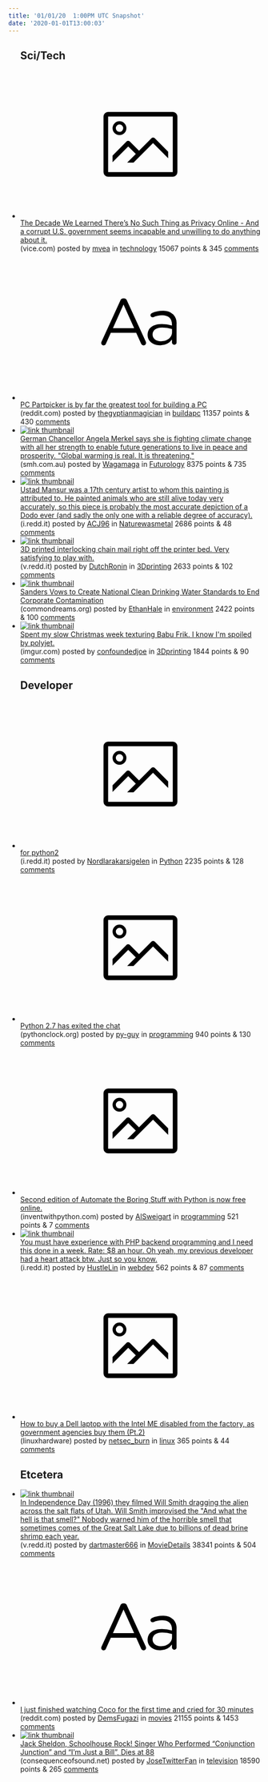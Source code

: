 ```yaml
---
title: '01/01/20  1:00PM UTC Snapshot'
date: '2020-01-01T13:00:03'
---
```

<ul>
<h2>Sci/Tech</h2>

<li><a href='https://www.vice.com/en_us/article/epgdvz/the-decade-we-learned-theres-no-such-thing-as-privacy-online'><svg version='1.1' viewBox='-34 -14 104 64' preserveAspectRatio='xMidYMid meet' xmlns='http://www.w3.org/2000/svg' xmlns:xlink='http://www.w3.org/1999/xlink'>
        <title>link thumbnail</title>
        <path d='M32,4H4A2,2,0,0,0,2,6V30a2,2,0,0,0,2,2H32a2,2,0,0,0,2-2V6A2,2,0,0,0,32,4ZM4,30V6H32V30Z'></path>
        <path d='M8.92,14a3,3,0,1,0-3-3A3,3,0,0,0,8.92,14Zm0-4.6A1.6,1.6,0,1,1,7.33,11,1.6,1.6,0,0,1,8.92,9.41Z'></path>
        <path d='M22.78,15.37l-5.4,5.4-4-4a1,1,0,0,0-1.41,0L5.92,22.9v2.83l6.79-6.79L16,22.18l-3.75,3.75H15l8.45-8.45L30,24V21.18l-5.81-5.81A1,1,0,0,0,22.78,15.37Z'></path>
    </svg></a><div><div class='linkTitle'><a href='https://www.vice.com/en_us/article/epgdvz/the-decade-we-learned-theres-no-such-thing-as-privacy-online'>The Decade We Learned There’s No Such Thing as Privacy Online - And a corrupt U.S. government seems incapable and unwilling to do anything about it.</a></div>(vice.com) posted by <a href='https://www.reddit.com/user/mvea'>mvea</a> in <a href='https://www.reddit.com/r/technology'>technology</a> 15067 points & 345 <a href='https://www.reddit.com/r/technology/comments/ei9o5m/the_decade_we_learned_theres_no_such_thing_as/'>comments</a></div></li>

<li><a href='https://www.reddit.com/r/buildapc/comments/eiajjw/pc_partpicker_is_by_far_the_greatest_tool_for/'><svg version='1.1' viewBox='-34 -12 104 64' preserveAspectRatio='xMidYMid slice' xmlns='http://www.w3.org/2000/svg' xmlns:xlink='http://www.w3.org/1999/xlink'>
        <title>text link thumbnail</title>
        <path d='M12.19,8.84a1.45,1.45,0,0,0-1.4-1h-.12a1.46,1.46,0,0,0-1.42,1L1.14,26.56a1.29,1.29,0,0,0-.14.59,1,1,0,0,0,1,1,1.12,1.12,0,0,0,1.08-.77l2.08-4.65h11l2.08,4.59a1.24,1.24,0,0,0,1.12.83,1.08,1.08,0,0,0,1.08-1.08,1.64,1.64,0,0,0-.14-.57ZM6.08,20.71l4.59-10.22,4.6,10.22Z'>
        </path>
        <path d='M32.24,14.78A6.35,6.35,0,0,0,27.6,13.2a11.36,11.36,0,0,0-4.7,1,1,1,0,0,0-.58.89,1,1,0,0,0,.94.92,1.23,1.23,0,0,0,.39-.08,8.87,8.87,0,0,1,3.72-.81c2.7,0,4.28,1.33,4.28,3.92v.5a15.29,15.29,0,0,0-4.42-.61c-3.64,0-6.14,1.61-6.14,4.64v.05c0,2.95,2.7,4.48,5.37,4.48a6.29,6.29,0,0,0,5.19-2.48V26.9a1,1,0,0,0,1,1,1,1,0,0,0,1-1.06V19A5.71,5.71,0,0,0,32.24,14.78Zm-.56,7.7c0,2.28-2.17,3.89-4.81,3.89-1.94,0-3.61-1.06-3.61-2.86v-.06c0-1.8,1.5-3,4.2-3a15.2,15.2,0,0,1,4.22.61Z'>
        </path>
    </svg></a><div><div class='linkTitle'><a href='https://www.reddit.com/r/buildapc/comments/eiajjw/pc_partpicker_is_by_far_the_greatest_tool_for/'>PC Partpicker is by far the greatest tool for building a PC</a></div>(reddit.com) posted by <a href='https://www.reddit.com/user/thegyptianmagician'>thegyptianmagician</a> in <a href='https://www.reddit.com/r/buildapc'>buildapc</a> 11357 points & 430 <a href='https://www.reddit.com/r/buildapc/comments/eiajjw/pc_partpicker_is_by_far_the_greatest_tool_for/'>comments</a></div></li>

<li><a href='https://www.smh.com.au/world/europe/all-man-made-merkel-vows-to-keep-fighting-against-climate-change-20191231-p53nv4.html'><img src='https://b.thumbs.redditmedia.com/IQ986BYS3JOwj1-ExGI5tEgIPvbq7-9Ixsj46yP4ies.jpg' alt='link thumbnail'></a><div><div class='linkTitle'><a href='https://www.smh.com.au/world/europe/all-man-made-merkel-vows-to-keep-fighting-against-climate-change-20191231-p53nv4.html'>German Chancellor Angela Merkel says she is fighting climate change with all her strength to enable future generations to live in peace and prosperity. "Global warming is real. It is threatening,"</a></div>(smh.com.au) posted by <a href='https://www.reddit.com/user/Wagamaga'>Wagamaga</a> in <a href='https://www.reddit.com/r/Futurology'>Futurology</a> 8375 points & 735 <a href='https://www.reddit.com/r/Futurology/comments/ei2qjy/german_chancellor_angela_merkel_says_she_is/'>comments</a></div></li>

<li><a href='https://i.redd.it/mp5y80tkfz741.jpg'><img src='https://b.thumbs.redditmedia.com/Jc73lZdjmbUsKU5FbQ2ZiZJ0mIBdeYHcv8cfCLEufts.jpg' alt='link thumbnail'></a><div><div class='linkTitle'><a href='https://i.redd.it/mp5y80tkfz741.jpg'>Ustad Mansur was a 17th century artist to whom this painting is attributed to. He painted animals who are still alive today very accurately, so this piece is probably the most accurate depiction of a Dodo ever (and sadly the only one with a reliable degree of accuracy).</a></div>(i.redd.it) posted by <a href='https://www.reddit.com/user/ACJ96'>ACJ96</a> in <a href='https://www.reddit.com/r/Naturewasmetal'>Naturewasmetal</a> 2686 points & 48 <a href='https://www.reddit.com/r/Naturewasmetal/comments/ei3scj/ustad_mansur_was_a_17th_century_artist_to_whom/'>comments</a></div></li>

<li><a href='https://v.redd.it/r3g88j6bzz741'><img src='https://a.thumbs.redditmedia.com/u3pjxXbFx1vrrc7BiqPcn3pk8w_-QlozCtbyXPuw5h8.jpg' alt='link thumbnail'></a><div><div class='linkTitle'><a href='https://v.redd.it/r3g88j6bzz741'>3D printed interlocking chain mail right off the printer bed. Very satisfying to play with.</a></div>(v.redd.it) posted by <a href='https://www.reddit.com/user/DutchRonin'>DutchRonin</a> in <a href='https://www.reddit.com/r/3Dprinting'>3Dprinting</a> 2633 points & 102 <a href='https://www.reddit.com/r/3Dprinting/comments/eibgtp/3d_printed_interlocking_chain_mail_right_off_the/'>comments</a></div></li>

<li><a href='https://www.commondreams.org/news/2019/12/31/sanders-vows-create-national-clean-drinking-water-standards-end-corporate'><img src='https://a.thumbs.redditmedia.com/0RiF5nGIGwg2r2THzkwr5xt9bMZNfvSNnBQlZLzKb-8.jpg' alt='link thumbnail'></a><div><div class='linkTitle'><a href='https://www.commondreams.org/news/2019/12/31/sanders-vows-create-national-clean-drinking-water-standards-end-corporate'>Sanders Vows to Create National Clean Drinking Water Standards to End Corporate Contamination</a></div>(commondreams.org) posted by <a href='https://www.reddit.com/user/EthanHale'>EthanHale</a> in <a href='https://www.reddit.com/r/environment'>environment</a> 2422 points & 100 <a href='https://www.reddit.com/r/environment/comments/ei8981/sanders_vows_to_create_national_clean_drinking/'>comments</a></div></li>

<li><a href='https://imgur.com/L8UCwl6'><img src='https://b.thumbs.redditmedia.com/Iz5xsloTb7eHDYxWa3qq_l88UkGuXnN7kyNdn3hCsKs.jpg' alt='link thumbnail'></a><div><div class='linkTitle'><a href='https://imgur.com/L8UCwl6'>Spent my slow Christmas week texturing Babu Frik. I know I'm spoiled by polyjet.</a></div>(imgur.com) posted by <a href='https://www.reddit.com/user/confoundedjoe'>confoundedjoe</a> in <a href='https://www.reddit.com/r/3Dprinting'>3Dprinting</a> 1844 points & 90 <a href='https://www.reddit.com/r/3Dprinting/comments/ei4901/spent_my_slow_christmas_week_texturing_babu_frik/'>comments</a></div></li>

<h2>Developer</h2>

<li><a href='https://i.redd.it/n61ogy5pg1841.jpg'><svg version='1.1' viewBox='-34 -14 104 64' preserveAspectRatio='xMidYMid meet' xmlns='http://www.w3.org/2000/svg' xmlns:xlink='http://www.w3.org/1999/xlink'>
        <title>link thumbnail</title>
        <path d='M32,4H4A2,2,0,0,0,2,6V30a2,2,0,0,0,2,2H32a2,2,0,0,0,2-2V6A2,2,0,0,0,32,4ZM4,30V6H32V30Z'></path>
        <path d='M8.92,14a3,3,0,1,0-3-3A3,3,0,0,0,8.92,14Zm0-4.6A1.6,1.6,0,1,1,7.33,11,1.6,1.6,0,0,1,8.92,9.41Z'></path>
        <path d='M22.78,15.37l-5.4,5.4-4-4a1,1,0,0,0-1.41,0L5.92,22.9v2.83l6.79-6.79L16,22.18l-3.75,3.75H15l8.45-8.45L30,24V21.18l-5.81-5.81A1,1,0,0,0,22.78,15.37Z'></path>
    </svg></a><div><div class='linkTitle'><a href='https://i.redd.it/n61ogy5pg1841.jpg'>for python2</a></div>(i.redd.it) posted by <a href='https://www.reddit.com/user/Nordlarakarsigelen'>Nordlarakarsigelen</a> in <a href='https://www.reddit.com/r/Python'>Python</a> 2235 points & 128 <a href='https://www.reddit.com/r/Python/comments/ei9adx/for_python2/'>comments</a></div></li>

<li><a href='https://pythonclock.org'><svg version='1.1' viewBox='-34 -14 104 64' preserveAspectRatio='xMidYMid meet' xmlns='http://www.w3.org/2000/svg' xmlns:xlink='http://www.w3.org/1999/xlink'>
        <title>link thumbnail</title>
        <path d='M32,4H4A2,2,0,0,0,2,6V30a2,2,0,0,0,2,2H32a2,2,0,0,0,2-2V6A2,2,0,0,0,32,4ZM4,30V6H32V30Z'></path>
        <path d='M8.92,14a3,3,0,1,0-3-3A3,3,0,0,0,8.92,14Zm0-4.6A1.6,1.6,0,1,1,7.33,11,1.6,1.6,0,0,1,8.92,9.41Z'></path>
        <path d='M22.78,15.37l-5.4,5.4-4-4a1,1,0,0,0-1.41,0L5.92,22.9v2.83l6.79-6.79L16,22.18l-3.75,3.75H15l8.45-8.45L30,24V21.18l-5.81-5.81A1,1,0,0,0,22.78,15.37Z'></path>
    </svg></a><div><div class='linkTitle'><a href='https://pythonclock.org'>Python 2.7 has exited the chat</a></div>(pythonclock.org) posted by <a href='https://www.reddit.com/user/py-guy'>py-guy</a> in <a href='https://www.reddit.com/r/programming'>programming</a> 940 points & 130 <a href='https://www.reddit.com/r/programming/comments/eiegpg/python_27_has_exited_the_chat/'>comments</a></div></li>

<li><a href='https://inventwithpython.com/blog/2019/12/31/reading-guide-to-automate-the-boring-stuff-second-edition-for-readers-of-the-first-edition/'><svg version='1.1' viewBox='-34 -14 104 64' preserveAspectRatio='xMidYMid meet' xmlns='http://www.w3.org/2000/svg' xmlns:xlink='http://www.w3.org/1999/xlink'>
        <title>link thumbnail</title>
        <path d='M32,4H4A2,2,0,0,0,2,6V30a2,2,0,0,0,2,2H32a2,2,0,0,0,2-2V6A2,2,0,0,0,32,4ZM4,30V6H32V30Z'></path>
        <path d='M8.92,14a3,3,0,1,0-3-3A3,3,0,0,0,8.92,14Zm0-4.6A1.6,1.6,0,1,1,7.33,11,1.6,1.6,0,0,1,8.92,9.41Z'></path>
        <path d='M22.78,15.37l-5.4,5.4-4-4a1,1,0,0,0-1.41,0L5.92,22.9v2.83l6.79-6.79L16,22.18l-3.75,3.75H15l8.45-8.45L30,24V21.18l-5.81-5.81A1,1,0,0,0,22.78,15.37Z'></path>
    </svg></a><div><div class='linkTitle'><a href='https://inventwithpython.com/blog/2019/12/31/reading-guide-to-automate-the-boring-stuff-second-edition-for-readers-of-the-first-edition/'>Second edition of Automate the Boring Stuff with Python is now free online.</a></div>(inventwithpython.com) posted by <a href='https://www.reddit.com/user/AlSweigart'>AlSweigart</a> in <a href='https://www.reddit.com/r/programming'>programming</a> 521 points & 7 <a href='https://www.reddit.com/r/programming/comments/eia1zt/second_edition_of_automate_the_boring_stuff_with/'>comments</a></div></li>

<li><a href='https://i.redd.it/9c8v94h0o2841.png'><img src='https://b.thumbs.redditmedia.com/UmLIqqq8fDfWdQhBxlNfDvscsXcWePkucEkGoiK1aaI.jpg' alt='link thumbnail'></a><div><div class='linkTitle'><a href='https://i.redd.it/9c8v94h0o2841.png'>You must have experience with PHP backend programming and I need this done in a week. Rate: $8 an hour. Oh yeah, my previous developer had a heart attack btw. Just so you know.</a></div>(i.redd.it) posted by <a href='https://www.reddit.com/user/HustleLin'>HustleLin</a> in <a href='https://www.reddit.com/r/webdev'>webdev</a> 562 points & 87 <a href='https://www.reddit.com/r/webdev/comments/eicc7r/you_must_have_experience_with_php_backend/'>comments</a></div></li>

<li><a href='/r/linuxhardware/comments/eidhq4/how_to_buy_a_dell_laptop_with_the_intel_me/'><svg version='1.1' viewBox='-34 -14 104 64' preserveAspectRatio='xMidYMid meet' xmlns='http://www.w3.org/2000/svg' xmlns:xlink='http://www.w3.org/1999/xlink'>
        <title>link thumbnail</title>
        <path d='M32,4H4A2,2,0,0,0,2,6V30a2,2,0,0,0,2,2H32a2,2,0,0,0,2-2V6A2,2,0,0,0,32,4ZM4,30V6H32V30Z'></path>
        <path d='M8.92,14a3,3,0,1,0-3-3A3,3,0,0,0,8.92,14Zm0-4.6A1.6,1.6,0,1,1,7.33,11,1.6,1.6,0,0,1,8.92,9.41Z'></path>
        <path d='M22.78,15.37l-5.4,5.4-4-4a1,1,0,0,0-1.41,0L5.92,22.9v2.83l6.79-6.79L16,22.18l-3.75,3.75H15l8.45-8.45L30,24V21.18l-5.81-5.81A1,1,0,0,0,22.78,15.37Z'></path>
    </svg></a><div><div class='linkTitle'><a href='/r/linuxhardware/comments/eidhq4/how_to_buy_a_dell_laptop_with_the_intel_me/'>How to buy a Dell laptop with the Intel ME disabled from the factory, as government agencies buy them (Pt.2)</a></div>(linuxhardware) posted by <a href='https://www.reddit.com/user/netsec_burn'>netsec_burn</a> in <a href='https://www.reddit.com/r/linux'>linux</a> 365 points & 44 <a href='https://www.reddit.com/r/linux/comments/eidk1x/how_to_buy_a_dell_laptop_with_the_intel_me/'>comments</a></div></li>

<h2>Etcetera</h2>

<li><a href='https://v.redd.it/z4uktbe0s1841'><img src='https://b.thumbs.redditmedia.com/VZQGWTwEUQn3CfzO3nBVH_svfFeHlotxTDuA4jQU54s.jpg' alt='link thumbnail'></a><div><div class='linkTitle'><a href='https://v.redd.it/z4uktbe0s1841'>In Independence Day (1996) they filmed Will Smith dragging the alien across the salt flats of Utah. Will Smith improvised the "And what the hell is that smell?" Nobody warned him of the horrible smell that sometimes comes of the Great Salt Lake due to billions of dead brine shrimp each year.</a></div>(v.redd.it) posted by <a href='https://www.reddit.com/user/dartmaster666'>dartmaster666</a> in <a href='https://www.reddit.com/r/MovieDetails'>MovieDetails</a> 38341 points & 504 <a href='https://www.reddit.com/r/MovieDetails/comments/eia335/in_independence_day_1996_they_filmed_will_smith/'>comments</a></div></li>

<li><a href='https://www.reddit.com/r/movies/comments/ei5g15/i_just_finished_watching_coco_for_the_first_time/'><svg version='1.1' viewBox='-34 -12 104 64' preserveAspectRatio='xMidYMid slice' xmlns='http://www.w3.org/2000/svg' xmlns:xlink='http://www.w3.org/1999/xlink'>
        <title>text link thumbnail</title>
        <path d='M12.19,8.84a1.45,1.45,0,0,0-1.4-1h-.12a1.46,1.46,0,0,0-1.42,1L1.14,26.56a1.29,1.29,0,0,0-.14.59,1,1,0,0,0,1,1,1.12,1.12,0,0,0,1.08-.77l2.08-4.65h11l2.08,4.59a1.24,1.24,0,0,0,1.12.83,1.08,1.08,0,0,0,1.08-1.08,1.64,1.64,0,0,0-.14-.57ZM6.08,20.71l4.59-10.22,4.6,10.22Z'>
        </path>
        <path d='M32.24,14.78A6.35,6.35,0,0,0,27.6,13.2a11.36,11.36,0,0,0-4.7,1,1,1,0,0,0-.58.89,1,1,0,0,0,.94.92,1.23,1.23,0,0,0,.39-.08,8.87,8.87,0,0,1,3.72-.81c2.7,0,4.28,1.33,4.28,3.92v.5a15.29,15.29,0,0,0-4.42-.61c-3.64,0-6.14,1.61-6.14,4.64v.05c0,2.95,2.7,4.48,5.37,4.48a6.29,6.29,0,0,0,5.19-2.48V26.9a1,1,0,0,0,1,1,1,1,0,0,0,1-1.06V19A5.71,5.71,0,0,0,32.24,14.78Zm-.56,7.7c0,2.28-2.17,3.89-4.81,3.89-1.94,0-3.61-1.06-3.61-2.86v-.06c0-1.8,1.5-3,4.2-3a15.2,15.2,0,0,1,4.22.61Z'>
        </path>
    </svg></a><div><div class='linkTitle'><a href='https://www.reddit.com/r/movies/comments/ei5g15/i_just_finished_watching_coco_for_the_first_time/'>I just finished watching Coco for the first time and cried for 30 minutes</a></div>(reddit.com) posted by <a href='https://www.reddit.com/user/DemsFugazi'>DemsFugazi</a> in <a href='https://www.reddit.com/r/movies'>movies</a> 21155 points & 1453 <a href='https://www.reddit.com/r/movies/comments/ei5g15/i_just_finished_watching_coco_for_the_first_time/'>comments</a></div></li>

<li><a href='https://consequenceofsound.net/2019/12/jack-sheldon-dead/'><img src='https://b.thumbs.redditmedia.com/EsQedYvd2rRbnh0QgC0asBDJ0d8Mlrfv8hggvBj1Gxw.jpg' alt='link thumbnail'></a><div><div class='linkTitle'><a href='https://consequenceofsound.net/2019/12/jack-sheldon-dead/'>Jack Sheldon, Schoolhouse Rock! Singer Who Performed “Conjunction Junction” and “I’m Just a Bill”, Dies at 88</a></div>(consequenceofsound.net) posted by <a href='https://www.reddit.com/user/JoseTwitterFan'>JoseTwitterFan</a> in <a href='https://www.reddit.com/r/television'>television</a> 18590 points & 265 <a href='https://www.reddit.com/r/television/comments/eicr5p/jack_sheldon_schoolhouse_rock_singer_who/'>comments</a></div></li>

</ul>
